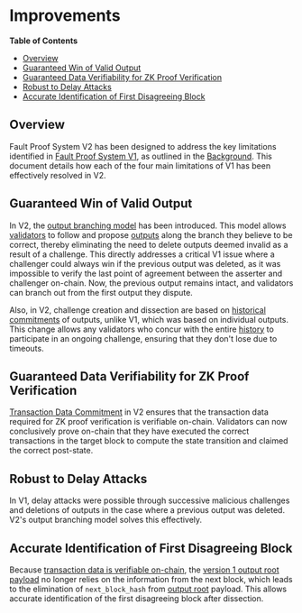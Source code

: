 # Improvements

<!-- All glossary references in this file. -->

[g-checkpoint-output]: ../../glossary.md#checkpoint-output
[g-validator]: ../../glossary.md#validator
[g-l2-output]: ../../glossary.md#l2-output-root

<!-- START doctoc generated TOC please keep comment here to allow auto update -->
<!-- DON'T EDIT THIS SECTION, INSTEAD RE-RUN doctoc TO UPDATE -->
**Table of Contents**

- [Overview](#overview)
- [Guaranteed Win of Valid Output](#guaranteed-win-of-valid-output)
- [Guaranteed Data Verifiability for ZK Proof Verification](#guaranteed-data-verifiability-for-zk-proof-verification)
- [Robust to Delay Attacks](#robust-to-delay-attacks)
- [Accurate Identification of First Disagreeing Block](#accurate-identification-of-first-disagreeing-block)

<!-- END doctoc generated TOC please keep comment here to allow auto update -->

## Overview

Fault Proof System V2 has been designed to address the key limitations identified in
[Fault Proof System V1](../../fault-proof/challenge.md), as outlined in the [Background](./overview.md#background). This
document details how each of the four main limitations of V1 has been effectively resolved in V2.

## Guaranteed Win of Valid Output

In V2, the [output branching model](./output-proposal.md#output-branching-model) has been introduced. This model allows
[validators][g-validator] to follow and propose [outputs][g-checkpoint-output] along the branch they believe to be
correct, thereby eliminating the need to delete outputs deemed invalid as a result of a challenge. This directly
addresses a critical V1 issue where a challenger could always win if the previous output was deleted, as it was
impossible to verify the last point of agreement between the asserter and challenger on-chain. Now, the previous output
remains intact, and validators can branch out from the first output they dispute.

Also, in V2, challenge creation and dissection are based on [historical commitments](./definitions.md#claim) of outputs,
unlike V1, which was based on individual outputs. This change allows any validators who concur with the entire
[history](./definitions.md#history) to participate in an ongoing challenge, ensuring that they don't lose due to
timeouts.

## Guaranteed Data Verifiability for ZK Proof Verification

[Transaction Data Commitment](./transaction-data-commitment.md) in V2 ensures that the transaction data required for ZK
proof verification is verifiable on-chain. Validators can now conclusively prove on-chain that they have executed the
correct transactions in the target block to compute the state transition and claimed the correct post-state.

## Robust to Delay Attacks

In V1, delay attacks were possible through successive malicious challenges and deletions of outputs in the case where a
previous output was deleted. V2's output branching model solves this effectively.

## Accurate Identification of First Disagreeing Block

Because [transaction data is verifiable on-chain](./transaction-data-commitment.md), the
[version 1 output root payload](./output-proposal.md#output-root-payload-version-1) no longer relies on the information
from the next block, which leads to the elimination of `next_block_hash` from [output root][g-l2-output] payload. This
allows accurate identification of the first disagreeing block after dissection.
